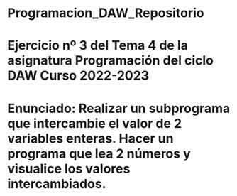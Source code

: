 # Programacion_DAW_Repositorio
# Ejercicio nº 3 del Tema 4 de la asignatura Programación del ciclo DAW Curso 2022-2023
# Enunciado: Realizar un subprograma que intercambie el valor de 2 variables enteras. Hacer un programa que lea 2 números y visualice los valores intercambiados.
